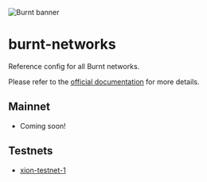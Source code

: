 ![Burnt banner](https://files.xion-testnet-1.burnt.com/banner.jpg)

# burnt-networks

Reference config for all Burnt networks.

Please refer to the [official documentation](https://docs.burnt.com) for more details.

## Mainnet

- Coming soon!

## Testnets

- [xion-testnet-1](./testnets/xion-testnet-1/)
